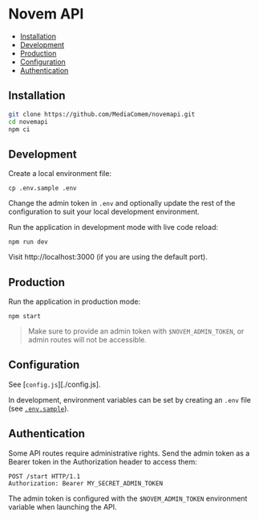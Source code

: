 # Novem API

<!-- START doctoc generated TOC please keep comment here to allow auto update -->
<!-- DON'T EDIT THIS SECTION, INSTEAD RE-RUN doctoc TO UPDATE -->


- [Installation](#installation)
- [Development](#development)
- [Production](#production)
- [Configuration](#configuration)
- [Authentication](#authentication)

<!-- END doctoc generated TOC please keep comment here to allow auto update -->

## Installation

```bash
git clone https://github.com/MediaComem/novemapi.git
cd novemapi
npm ci
```

## Development

Create a local environment file:

```
cp .env.sample .env
```

Change the admin token in `.env` and optionally update the rest of the
configuration to suit your local development environment.

Run the application in development mode with live code reload:

```
npm run dev
```

Visit http://localhost:3000 (if you are using the default port).

## Production

Run the application in production mode:

```
npm start
```

> Make sure to provide an admin token with `$NOVEM_ADMIN_TOKEN`, or admin routes
> will not be accessible.

## Configuration

See [`config.js`][./config.js].

In development, environment variables can be set by creating an `.env` file (see
[`.env.sample`](./.env.sample)).

## Authentication

Some API routes require administrative rights. Send the admin token as a Bearer
token in the Authorization header to access them:

```
POST /start HTTP/1.1
Authorization: Bearer MY_SECRET_ADMIN_TOKEN
```

The admin token is configured with the `$NOVEM_ADMIN_TOKEN` environment variable
when launching the API.
